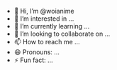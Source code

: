 - 👋 Hi, I’m @woianime
- 👀 I’m interested in ...
- 🌱 I’m currently learning ...
- 💞️ I’m looking to collaborate on ...
- 📫 How to reach me ...
- 😄 Pronouns: ...
- ⚡ Fun fact: ...

<!---
woianime/woianime is a ✨ special ✨ repository because its `README.md` (this file) appears on your GitHub profile.
You can click the Preview link to take a look at your changes.
--->
